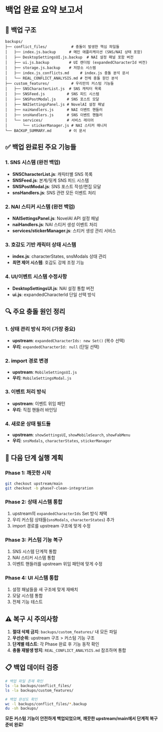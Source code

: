 # 백업 완료 요약 보고서

## 📂 백업 구조

```
backups/
├── conflict_files/           # 충돌이 발생한 핵심 파일들
│   ├── index.js.backup      # 메인 애플리케이션 (SNS/NAI 상태 포함)
│   ├── DesktopSettingsUI.js.backup  # NAI 설정 패널 포함 버전
│   ├── ui.js.backup         # UI 렌더링 (expandedCharacterId 버전)
│   ├── storage.js.backup    # 저장소 시스템
│   ├── index.js_conflicts.md     # index.js 충돌 분석 문서
│   └── REAL_CONFLICT_ANALYSIS.md # 전체 충돌 원인 분석
├── custom_features/          # 우리만의 커스텀 기능들 
│   ├── SNSCharacterList.js  # SNS 캐릭터 목록
│   ├── SNSFeed.js          # SNS 피드 시스템
│   ├── SNSPostModal.js     # SNS 포스트 모달
│   ├── NAISettingsPanel.js # NovelAI 설정 패널
│   ├── naiHandlers.js      # NAI 이벤트 핸들러
│   ├── snsHandlers.js      # SNS 이벤트 핸들러
│   └── services/           # 서비스 레이어
│       └── stickerManager.js # NAI 스티커 매니저
└── BACKUP_SUMMARY.md        # 이 문서
```

## ✅ 백업 완료된 주요 기능들

### 1. SNS 시스템 (완전 백업)
- **SNSCharacterList.js**: 캐릭터별 SNS 목록
- **SNSFeed.js**: 본계/뒷계 SNS 피드 시스템
- **SNSPostModal.js**: SNS 포스트 작성/편집 모달
- **snsHandlers.js**: SNS 관련 모든 이벤트 처리

### 2. NAI 스티커 시스템 (완전 백업)
- **NAISettingsPanel.js**: NovelAI API 설정 패널
- **naiHandlers.js**: NAI 스티커 생성 이벤트 처리
- **services/stickerManager.js**: 스티커 생성 관리 서비스

### 3. 호감도 기반 캐릭터 상태 시스템
- **index.js**: characterStates, snsModals 상태 관리
- **최면 제어 시스템**: 호감도 강제 조정 기능

### 4. UI/이벤트 시스템 수정사항
- **DesktopSettingsUI.js**: NAI 설정 통합 버전
- **ui.js**: expandedCharacterId 단일 선택 방식

## 🔍 주요 충돌 원인 정리

### 1. **상태 관리 방식 차이** (가장 중요)
- **upstream**: `expandedCharacterIds: new Set()` (복수 선택)
- **우리**: `expandedCharacterId: null` (단일 선택)

### 2. **import 경로 변경**
- **upstream**: `MobileSettingsUI.js` 
- **우리**: `MobileSettingsModal.js`

### 3. **이벤트 처리 방식**
- **upstream**: 이벤트 위임 패턴
- **우리**: 직접 핸들러 바인딩

### 4. **새로운 상태 필드들**
- **upstream**: `showSettingsUI`, `showMobileSearch`, `showFabMenu`
- **우리**: `snsModals`, `characterStates`, `stickerManager`

## 🎯 다음 단계 실행 계획

### Phase 1: 깨끗한 시작
```bash
git checkout upstream/main
git checkout -b phase7-clean-integration
```

### Phase 2: 상태 시스템 통합
1. upstream의 `expandedCharacterIds` Set 방식 채택
2. 우리 커스텀 상태들(`snsModals`, `characterStates`) 추가
3. import 경로를 upstream 구조에 맞게 수정

### Phase 3: 커스텀 기능 복구
1. SNS 시스템 단계적 통합
2. NAI 스티커 시스템 통합 
3. 이벤트 핸들러를 upstream 위임 패턴에 맞게 수정

### Phase 4: UI 시스템 통합
1. 설정 패널들을 새 구조에 맞게 재배치
2. 모달 시스템 통합
3. 전체 기능 테스트

## ⚠️ 복구 시 주의사항

1. **절대 삭제 금지**: `backups/custom_features/` 내 모든 파일
2. **우선순위**: upstream 구조 > 커스텀 기능 구조  
3. **단계별 테스트**: 각 Phase 완료 후 기능 동작 확인
4. **충돌 재발생 방지**: `REAL_CONFLICT_ANALYSIS.md` 참조하며 통합

## 📋 백업 데이터 검증

```bash
# 백업 파일 존재 확인
ls -la backups/conflict_files/
ls -la backups/custom_features/

# 백업 완성도 확인
wc -l backups/conflict_files/*.backup
du -sh backups/
```

**모든 커스텀 기능이 안전하게 백업되었으며, 깨끗한 upstream/main에서 단계적 복구 준비 완료!**